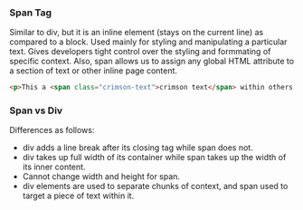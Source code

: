 ### Span Tag

Similar to div, but it is an inline element (stays on the current line) as compared to a block. Used mainly for styling and manipulating a particular text. Gives developers tight control over the styling and formmating of specific context. Also, span allows us to assign any global HTML attribute to a section of text or other inline page content.

```html
<p>This a <span class="crimson-text">crimson text</span> within others.</p>
```

### Span vs Div

Differences as follows:

-   div adds a line break after its closing tag while span does not.
-   div takes up full width of its container while span takes up the width of its inner content.
-   Cannot change width and height for span.
-   div elements are used to separate chunks of context, and span used to target a piece of text within it.
